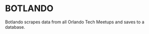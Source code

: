 BOTLANDO
===========

Botlando scrapes data from all Orlando Tech Meetups and saves to a database.

